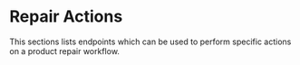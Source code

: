 # Repair Actions

This sections lists endpoints which can be used to perform specific actions on a product repair workflow. 